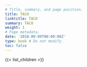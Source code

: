```yaml
---
# Title, summary, and page position.
title: TACO
linktitle: TACO
summary: TACO
weight: 1
# Page metadata.
date: '2018-09-09T00:00:00Z'
type: book # Do not modify.
toc: false
---
```


{{< list_children >}}